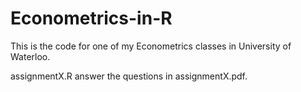 # Econometrics-in-R
This is the code for one of my Econometrics classes in University of Waterloo.

assignmentX.R answer the questions in assignmentX.pdf.
